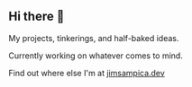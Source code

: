 ## Hi there 👋

My projects, tinkerings, and half-baked ideas.

Currently working on whatever comes to mind.

Find out where else I'm at [jimsampica.dev](https://www.jimsampica.dev)

<!--
**jamesSampica/jamesSampica** is a ✨ _special_ ✨ repository because its `README.md` (this file) appears on your GitHub profile.

Here are some ideas to get you started:

- 🔭 I’m currently working on ...
- 🌱 I’m currently learning ...
- 👯 I’m looking to collaborate on ...
- 🤔 I’m looking for help with ...
- 💬 Ask me about ...
- 📫 How to reach me: ...
- 😄 Pronouns: ...
- ⚡ Fun fact: ...
-->
